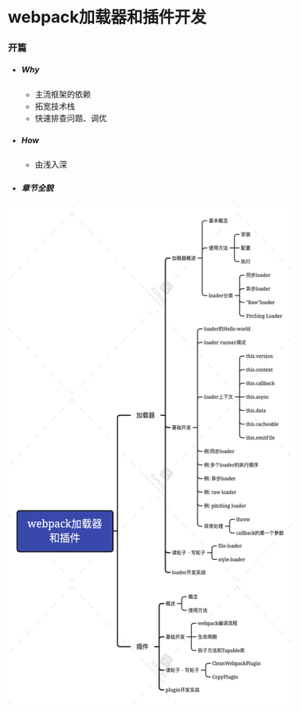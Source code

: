 <style>
  body {
    font-size: var(--vscode-markdown-font-size, 16px) !important;
  }

  #code-csp-warning {
    font-size: 16px !important;
  }

  code {
    font-size: 16px !important;
  }

</style>
# webpack加载器和插件开发

### 开篇

* ##### Why
  * 主流框架的依赖
  * 拓宽技术栈
  * 快速排查问题、调优
    

* ##### How
  * 由浅入深

* ##### 章节全貌
<div style="page-break-after: always;"></div>
<img src="./images/大纲.png" style="height: 1000px"/>
